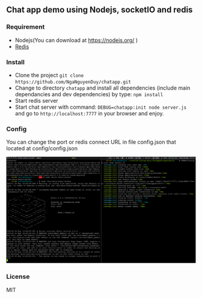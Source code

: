 ## Chat app demo using Nodejs, socketIO and redis

### Requirement
- Nodejs(You can download at https://nodejs.org/ )
- [Redis](http://redis.io/)

### Install
-  Clone the project `git clone https://github.com/NgaNguyenDuy/chatapp.git`
-  Change to directory `chatapp` and install all dependencies (include main dependancies and dev dependencies) by type: `npm install`
-  Start redis server
-  Start chat server with command: `DEBUG=chatapp:init node server.js` and go to `http://localhost:7777` in your browser and enjoy.


### Config
You can change the port or redis connect URL in file config.json that located at config/config.json


![Screenshot1](https://github.com/NgaNguyenDuy/chatapp/blob/master/screenshots/2015-05-06-151424_1366x768_scrot.png)

### License 
MIT
